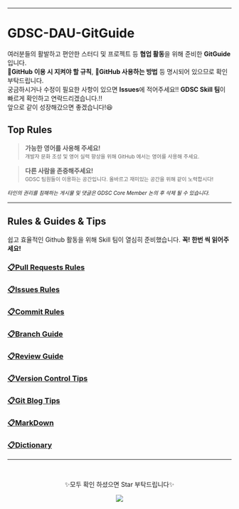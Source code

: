 -----

# GDSC-DAU-GitGuide
여러분들의 활발하고 편안한 스터디 및 프로젝트 등 **협업 활동**을 위해 준비한 **GitGuide** 입니다. <br>
📑**GitHub 이용 시 지켜야 할 규칙**, 📝**GitHub 사용하는 방법** 등 명시되어 있으므로 확인 부탁드립니다. <br> 
궁금하시거나 수정이 필요한 사항이 있으면 **Issues**에 적어주세요!! **GDSC Skill 팀**이 빠르게 확인하고 연락드리겠습니다.!! <br>
앞으로 같이 성장해갔으면 좋겠습니다!😆

## **Top Rules** 
>**가능한 영어를 사용해 주세요!** <br>
>  <sub>개발자 문화 조성 및 영어 실력 향상을 위해 GitHub 에서는 영어를 사용해 주세요.</sub>  <br>

> **다른 사람을 존중해주세요!** <br>
> <sub>GDSC 팀원들이 이용하는 공간입니다. 올바르고 재미있는 공간을 위해 같이 노력합시다!</sub> <br>

<sup>*타인의 권리를 침해하는 게시물 및 댓글은 GDSC Core Member 논의 후 삭제 될 수 있습니다.*</sup>

---

## Rules & Guides & Tips
쉽고 효율적인 Github 활동을 위해 Skill 팀이 열심히 준비했습니다. **꼭! 한번 씩 읽어주세요!**

### [📋Pull Requests Rules](./Pull%20Requests%20Rules_kr.md) 

### [📋Issues Rules](./Issues%20Rules_kr.md)

### [📋Commit Rules](./Commit%20Rules_kr.md)

### [📋Branch Guide](./Branch%20Guide_kr.md)

### [📋Review Guide](./Review%20Guide_kr.md)

### [📋Version Control Tips](./Version%20Control%20Tips%20FAQ_kr.md)

### [📋Git Blog Tips](./Git%20Blog%20Tips%20FAQ_KR.md)

### [📋MarkDown](../Makrdown.md)

### [📋Dictionary](../Dictionary.md)

---

<br>
<p align="center">✨모두 확인 하셨으면 Star 부탁드립니다✨<p>
<p align="center"><img src="https://user-images.githubusercontent.com/86817044/192083065-da52375f-314a-498d-9294-e03a04352391.png"></p>

